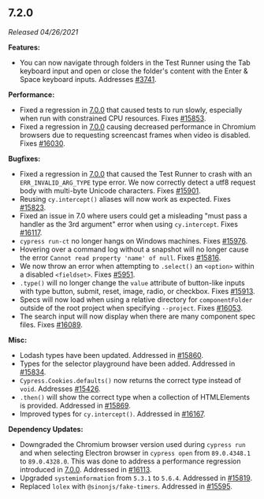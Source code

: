## 7.2.0

_Released 04/26/2021_

**Features:**

- You can now navigate through folders in the Test Runner using the Tab keyboard input and open or close the folder's content with the Enter & Space keyboard inputs. Addresses [#3741](https://github.com/cypress-io/cypress/issues/3741).

**Performance:**

- Fixed a regression in [7.0.0](/guides/references/changelog#7-0-0) that caused tests to run slowly, especially when run with constrained CPU resources. Fixes [#15853](https://github.com/cypress-io/cypress/issues/15853).
- Fixed a regression in [7.0.0](/guides/references/changelog#7-0-0) causing decreased performance in Chromium browsers due to requesting screencast frames when video is disabled. Fixes [#16030](https://github.com/cypress-io/cypress/issues/16030).

**Bugfixes:**

- Fixed a regression in [7.0.0](/guides/references/changelog#7-0-0) that caused the Test Runner to crash with an `ERR_INVALID_ARG_TYPE` type error. We now correctly detect a utf8 request body with multi-byte Unicode characters. Fixes [#15901](https://github.com/cypress-io/cypress/issues/15901).
- Reusing `cy.intercept()` aliases will now work as expected. Fixes [#15823](https://github.com/cypress-io/cypress/issues/15823).
- Fixed an issue in 7.0 where users could get a misleading "must pass a handler as the 3rd argument" error when using `cy.intercept`. Fixes [#16117](https://github.com/cypress-io/cypress/issues/16117).
- `cypress run-ct` no longer hangs on Windows machines. Fixes [#15976](https://github.com/cypress-io/cypress/issues/15976).
- Hovering over a command log without a snapshot will no longer cause the error `Cannot read property 'name' of null`. Fixes [#15816](https://github.com/cypress-io/cypress/issues/15816).
- We now throw an error when attempting to `.select()` an `<option>` within a disabled `<fieldset>`. Fixes [#5951](https://github.com/cypress-io/cypress/issues/5951).
- `.type()` will no longer change the `value` attribute of button-like inputs with type button, submit, reset, image, radio, or checkbox. Fixes [#15913](https://github.com/cypress-io/cypress/issues/15913).
- Specs will now load when using a relative directory for `componentFolder` outside of the root project when specifying `--project`. Fixes [#16053](https://github.com/cypress-io/cypress/issues/16053).
- The search input will now display when there are many component spec files. Fixes [#16089](https://github.com/cypress-io/cypress/issues/16089).

**Misc:**

- Lodash types have been updated. Addressed in [#15860](https://github.com/cypress-io/cypress/issues/15860).
- Types for the selector playground have been added. Addressed in [#15834](https://github.com/cypress-io/cypress/issues/15834).
- `Cypress.Cookies.defaults()` now returns the correct type instead of `void`. Addresses [#15426](https://github.com/cypress-io/cypress/issues/15426).
- `.then()` will show the correct type when a collection of HTMLElements is provided. Addressed in [#15869](https://github.com/cypress-io/cypress/pull/15869).
- Improved types for `cy.intercept()`. Addressed in [#16167](https://github.com/cypress-io/cypress/pull/16167).

**Dependency Updates:**

- Downgraded the Chromium browser version used during `cypress run` and when selecting Electron browser in `cypress open` from `89.0.4348.1` to `89.0.4328.0`. This was done to address a performance regression introduced in [7.0.0](/guides/references/changelog#7-0-0). Addressed in [#16113](https://github.com/cypress-io/cypress/pull/16113).
- Upgraded `systeminformation` from `5.3.1` to `5.6.4`. Addressed in [#15819](https://github.com/cypress-io/cypress/issues/15819).
- Replaced `lolex` with `@sinonjs/fake-timers`. Addressed in [#15595](https://github.com/cypress-io/cypress/issues/15595).
